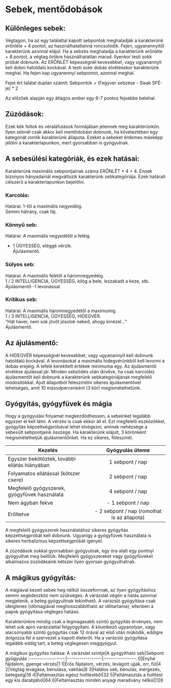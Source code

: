 # Sebek, mentődobások

## Különleges sebek:
Végtagon, ha az egy találattal kapott sebpontok meghaladják a karakterünk erőnléte + 4 pontot, az használhatatlanná roncsolódik. Fejen, ugyanennyitől karakterünk azonnal elájul. Ha a sebzés meghaladja a karakterünk erőnléte + 8 pontot, a végtag örökre használhatatlan marad. Ilyenkor testi sokk próbát dobnunk. Az ERŐNLÉT képességnél kevesebbet, vagy ugyanannyit kell dobni hatoldalú kockával. A testi sokk dobás elvétésekor karakterünk meghal. Ha fejen kap ugyanennyi sebpontot, azonnal meghal.

Fejet ért találat duplán számít: Sebpontok = (Fegyver sebzése - Sisak SFÉ-je) * 2

Az előzőek alapján egy átlagos ember egy 6-7 pontos fejsebbe belehal.

## Zúzódások:
Ezek kék foltok és véraláfutások formájában jelennek meg karakterünkön. Ilyen sebnél csak akkor kell mentődobást dobnunk, ha követeztében egy kategóriát romlik karakterünk állapota. Ezeket a sebeket érdemes másképp jelölni a karakterlapunkon, mert gyorsabban is gyógyulnak.

## A sebesülési kategóriák, és ezek hatásai:
Karakterünk maximális sebpontjainak száma ERŐNLÉT * 4 + 4. Ennek bizonyos hányadainál megváltozik karakterünk sebkategóriája. Ezek határait célszerű a karakterlapunkon bejelölni.

### Karcolás:
Határai: 1-től a maximális negyedéig.  
Semmi hátrány, csak fáj.

### Könnyű seb:
Határai: A maximális negyedétől a feléig.  
- 1 ÜGYESSÉG, eléggé vérzik.  
Ájulásmentő.

### Súlyos seb:
Határai: A maximális felétől a háromnegyedéig.  
1 / 2 INTELLIGENCIA, ÜGYESSÉG, kilóg a bele, leszakadt a keze, stb.  
Ájulásmentő -1 levonással.

### Kritikus seb:
Határai: A maximális háromnegyedétől a maximumig.  
1 / 3 INTELLIGENCIA, ÜGYESSÉG, HIDEGVÉR.  
"Hát haver, nem sok jövőt jósolok neked, ahogy kinézel…"  
Ájulásmentő.

## Az ájulásmentő:
A HIDEGVÉR képességnél kevesebbet, vagy ugyanannyit kell dobnunk hatoldalú kockával. A levonásokat a maximális hidegvérünkből kell levonni a dobás erejéig. A lefelé kerekített értékek minimuma egy. Az ájulásmentő elvétése ájulással jár. Minden sebződés után (kivéve, ha csak karcolás) ájulásmentőt kell dobnunk a karakterünk sebkategóriájának megfelelő módosítókkal. Ájult állapotból feleszmélni sikeres ájulásmentővel lehetséges, amit 10 másodpercenként (3 kör) megismételhetünk.

## Gyógyítás, gyógyfüvek és mágia
Hogy a gyógyulási folyamat megkezdődhessen, a sebeinket legalább egyszer el kell látni. A vérzés is csak ekkor áll el. Ezt megfelelő eszközökkel, gyógyítás képzettségpróbával lehet elvégezni, aminek nehézsége a sebesült sebpontjaink összege. Ha karakterünk elájult, 3 körönként megismételhetjük ájulásmentőnket. Ha ez sikeres, föleszmél.

Kezelés|Gyógyulás üteme
-------|:-------------:
Egyszer bekötöztek, további ellátás hiányában|1 sebpont / nap
Folyamatos ellátással (kötszer csere)|2 sebpont / nap
Megfelelő gyógyszerek, gyógyfüvek használata|4 sebpont / nap
Nem ágyban fekve|- 1 sebpont / nap
Erőltetve|- 2 sebpont / nap (romolhat is az állapota)

A megfelelő gyógyszerek használatához sikeres gyógyítás képzettségpróbát kell dobnunk. Ugyanígy a gyógyfüvek használata is sikeres herbalizmus képzettségpróbát igényel.

A zúzódások sokkal gyorsabban gyógyulnak, egy óra alatt egy pontnyi gyógyulhat meg belőlük. Megfelelő gyógyszereket vagy gyógyfüveket alkalmazva zúzódásaink kétszer ilyen gyorsan gyógyulhatnak.

## A mágikus gyógyítás:
A mágiával kezelt sebek heg nélkül összeforrnak, az ilyen gyógyításhoz semmi segédeszköz nem szükséges. A varázslat végén a hatás azonnal megjelenik, a beteg gyógyultnak tekinthető. A varázsló gyógyítása csak ideiglenes (időmágiával meghosszabbítható az időtartama), ellenben a papok gyógyítása végleges hatású.

Karakterünkre mindig csak a legmagasabb szintű gyógyítás érvényes, nem lehet sok apró varázslattal felgyógyítani. A következő ugyanolyan, vagy alacsonyabb szintű gyógyítás csak 12 órával az első után működik, eddigre dolgozza fel a szervezet a kapott életerőt. Ha a varázsló gyógyítása legalább eddig tart, a beteg véglegesen meggyógyul.

A mágikus gyógyítás hatása:
A varázslat szintje|A gyógyítható seb|Sebpont gyógyulás
:-----------------:|-----------------|:---------------:
0|Enyhe fájdalom, gyenge vérzés|1
1|Erős fájdalom, vérzés, levágott ujjak, orr, fül|4
2|Végtag levágása, bénulása, vakítás|8
3|Halálos seb, bénulás, mérgezés, betegség|16
4|Feltámasztás egész holttestből|32
5|Feltámasztás a holttest egy kis darabjából|64
6|Feltámasztás minden anyagi maradvány nélkül|128